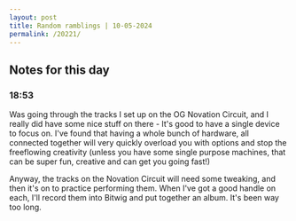 ```yaml
---
layout: post
title: Random ramblings | 10-05-2024
permalink: /20221/
---
```

## Notes for this day

### 18:53

Was going through the tracks I set up on the OG Novation Circuit, and I really did have some nice stuff on there - It's good to have a single device to focus on. I've found that having a whole bunch of hardware, all connected together will very quickly overload you with options and stop the freeflowing creativity (unless you have some single purpose machines, that can be super fun, creative and can get you going fast!)

Anyway, the tracks on the Novation Circuit will need some tweaking, and then it's on to practice performing them. When I've got a good handle on each, I'll record them into Bitwig and put together an album. It's been way too long.
